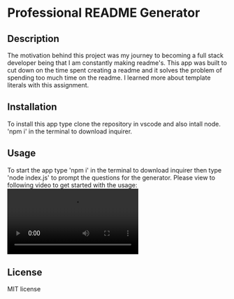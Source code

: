 # Professional README Generator 


## Description 

The motivation behind this project was my journey to becoming a full stack developer being that I am constantly making readme's. This app was built to cut down on the time spent creating a readme and it solves the problem of spending too much time on the readme. I learned more about template literals with this assignment. 



## Installation

To install this app type clone the repository in vscode and also intall node. 'npm i' in the terminal to download inquirer. 



## Usage
To start the app type 'npm i' in the terminal to download inquirer then type 'node index.js' to prompt the questions for the generator.
Please view to following video to get started with the usage: ![Video Demo.](./ReadmeGenvid.webm)



## License

MIT license

